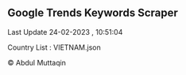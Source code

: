 

## Google Trends Keywords Scraper 
 
Last Update 24-02-2023 , 10:51:04

Country List :
VIETNAM.json



© Abdul Muttaqin 
